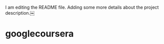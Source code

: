 I am editing the README file. Adding some more details about the project description.￼
# googlecoursera
